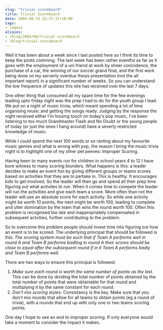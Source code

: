 ```yaml
---
slug: "trivial-scoreboard"
title: Trivial Scoreboard
date: 2004-08-23 22:37:17+10:00
tags:
- legacy
aliases:
- /blog/2004/08/trivial-scoreboard
- /blog/trivial-scoreboard
---
```


Well it has been about a week since I last posted here so I think its time to keep the posts comming. The last week has been rather eventful as far as it goes with the employment of a uni friend at work by sheer conicidence, the purchase of a car, the winning of our soccer grand final, and the first work being done on my serverly overdue thesis presentation (not the all important report) in a significant number of weeks. So you can understand the low frequence of updates this site has received over the last 7 days.

One other thing that consumed all my spare time for the few evenings leading upto friday night was the prep I had to do for the youth group I lead. We put on a night of music trivia, which meant spending a lot of time organising music and getting the songs ready. Judging by the response the night received either I'm loosing touch on today's pop music, I've been listening to too much Grandmaster Flash and No Doubt or the young people of today (or just the ones I hang around) have a severly restricted knowledge of music.

While I could spend the next 100 words or so ranting about my favourite music genres and what is wrong with pop, the reason I bring the music trivia night is to highlight one of my other pet peeves: Improper Scoring.

Having been to many events run for children in school years 4 to 12 I have bore witness to many scoring blunders. What happens is this: a leader decides to make an event fun by giving different groups or teams scores based on activities that they are to partake in. This is healthy. It encourages kids to get involved. So the leader will then go and spend all their prep time figuring out what activites to run. When it comes time to compete the leader will run the activities and give each team a score. More often than not the leader will use an absolute score for each activity. So while one activity might be worth 10 points, the next might be worth 100, leading to complete and utter domination by the team that wins the round worth 100. Often this problem is recognised too late and inappropriately compensated in subsequent actvities, further contributing to the problem.

So to overcome this problem people should invest time into figuring out how an event is to be scored. The underlying principal that should be followed is this: <em>The scoring system must be such that if Team A performs well in round A and Team B performs badling in round A their scores should be close to equal after the subsequent round if in it Team A performs badly and Team B performs well</em>.

There are two ways to ensure this principal is followed:

 1. <em>Make sure each round is worth the same number of points as the last</em>. This can be done by dividing the total number of points obtained by the total number of points that were obtainable for that round and multiplying it by the same constant for each round.
 2. <em>Don't mix scoring styles</em>. Consistancy is the key. Make sure that you don't mix rounds that allow for all teams to obtain points (eg a round of trivia), with a rounds that end up with only one or two teams scoring points.

One day I hope to see an end to improper scoring. If only everyone would take a moment to consider the impact it makes.
